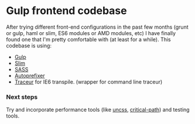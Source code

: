 Gulp frontend codebase
======================

After trying different front-end configurations in the past few months (grunt or gulp, haml or slim, ES6 modules or AMD modules, etc) I have finally found one that I'm pretty comfortable with (at least for a while). This codebase is using:

- [Gulp](http://gulpjs.com/)
- [Slim](http://slim-lang.com/)
- [SASS](http://sass-lang.com/)
- [Autoprefixer](https://github.com/postcss/autoprefixer-core)
- [Traceur](https://github.com/google/traceur-compiler) for IE6 transpile. (wrapper for command line traceur) 

### Next steps
Try and incorporate performance tools (like [uncss](https://github.com/ben-eb/gulp-uncss), [critical-path](https://github.com/addyosmani/critical-path-css-demo)) and testing tools.